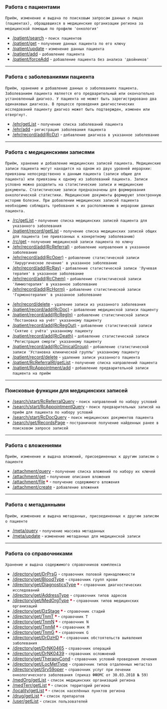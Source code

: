 ### Работа с пациентами
`Приём, изменение и выдача по поисковым запросам данных о лицах (пациентах), обращавшихся в медицинские организации региона за медицинской помощью по профилю 'онкология'`

* [/patient/search](methods/patient/search/index.md) - `поиск пациентов`
* [/patient/get](methods/patient/get/index.md)  - `получение данных пациента по его ключу`
* [/patient/update](methods/patient/update/index.md)  - `изменение данных пациента` 
* [/patient/add](methods/patient/add/index.md)  - `добавление пациента`
* [/patient/forceAdd](methods/patient/forceAdd/index.md)  - `добавление пациента без анализа 'двойников'`

---

### Работа с заболеваниями пациента

`Приём, хранение и добавление данных о заболеваниях пациента. Заболеванием пациента является его предварительный или окончательно установленный диагноз. У пациента не может быть зарегистрировано два одинаковых диагноза. В процессе проведения диагностических исследований пациенту диагноз может быть подтвержден, изменен или отвергнут.`

* [/ehr/getList](methods/ehr/getList/index.md)  - `получение списка заболеваний пациента`
* [/ehr/add](methods/ehr/add/index.md)  - `регистрация заболевания пациента`
* [/ehr/record/add(RcDz)](methods/ehr/record/add/RcDz/index.md)  - `добавление диагноза в указанное заболевание` 

---

### Работа с медицинскими записями

`Приём, хранение и добавление медицинских записей пациента. Медицинские записи пациента могут находится на одном из двух уровней иерархии: привязаны непосредственно к данным пациента (записи общие для пациента) или привязаны к одному из заболеваний пациента. Записи условно можно разделить на статистические записи и медицинские документы. Статистические записи предназначены для формирования онкологической статистики. Медицинские документы формируют электронную историю болезни. При добавлении медицинских записей пациента необходимо соблюдать требования к их расположению в иерархии данных пациента.`

* [/rc/getList](methods/rc/getList/index.md)  - `получение списка медицинских записей пациента для указанного заболевания`
* [/patient/record/getList](methods/patient/record/getList/index.md)  - `получение списка медицинских записей общих для пациента (не привязанных к конкретному заболеванию)`
* [/rc/get](methods/rc/get/index.md)  - `получение медицинской записи пациента по ключу`
* [/ehr/record/add(RcReferral)](methods/ehr/record/add/RcReferral/index.md)  - `добавление направления в указанное заболевание`
* [/ehr/record/add(RcOper)](methods/ehr/record/add/RcOper/index.md)  - `добавление статистической записи 'Хирургическое лечение' в указанное заболевание`
* [/ehr/record/add(RcRay)](methods/ehr/record/add/RcRay/index.md)  - `добавление статистической записи 'Лучевая терапия' в указанное заболевание` 
* [/ehr/record/add(RcChem)](methods/ehr/record/add/RcChem/index.md)  - `добавление статистической записи 'Химиотерапия' в указанное заболевание` 
* [/ehr/record/add(RcHorm)](methods/ehr/record/add/RcHorm/index.md)  - `добавление статистической записи 'Гормонотерапия' в указанное заболевание` 
<!--- todo добавить описание как создать спецлечение? -->
* [/ehr/record/delete](methods/ehr/record/delete/index.md) - `удаление записи из указанного заболевания`
* [/patient/record/add(RcDoc)](methods/patient/record/add/index.md) - `добавление медицинской записи пациенту`
* [/patient/record/add(RcRegIn)](methods/patient/record/add/RcRegIn/index.md) - `добавление статистической записи 'Постановка на учёт' указанному пациенту`
* [/patient/record/add(RcRegOut)](methods/patient/record/add/RcRegOut/index.md) - `добавление статистической записи 'Снятие с учёта' указанному пациенту`
* [/patient/record/add(RcDeath)](methods/patient/record/add/RcDeath/index.md) - `добавление статистической записи 'Регистрация смерти' указанному пациенту`
* [/patient/record/add(RcClinicalGroup)](methods/patient/record/add/RcClinicalGroup/index.md) - `добавление статистической записи 'Установка клинической группы' указанному пациенту`
* [/patient/record/delete](methods/patient/record/delete/index.md) - `удаление записи указанного пациента`
* [/patient/RcReferralRl/getList](methods/patient/RcReferralRl/getList/index.md)  - `получение списка направлений пациента`
* [/patient/RcAppointment/add](methods/patient/RcAppointment/add/index.md)  - `добавление предварительной записи пациента на приём`

---

### Поисковые функции для медицинских записей

* [/search/start/RcReferralQuery](methods/search/start/RcReferralQuery/index.md)  - `поиск направлений по набору условий`
* [/search/start/RcAppointmentQuery](methods/search/start/RcAppointmentQuery/index.md)  - `поиск предварительных записей на приём для пациента по набору условий`
* [/search/start/RcDocQuery](methods/search/start/RcDocQuery/index.md)  - `поиск медицинских документов пациента`
* [/search/get/RecordsPage](methods/search/get/RecordsPage/index.md)  - `постраничное получение найденных ранее в поисковом запросе записей`

---

### Работа с вложениями

`Приём, изменение и выдача вложений, присоединенных к другим записям о пациенте`

* [/attachment/query](methods/attachment/query/index.md)  - `получение списка вложений по набору их ключей`
* [/attachment/get](methods/attachment/get/index.md)  - `получение описания вложения`
* [/attachment/file](methods/attachment/index.md) ![info](img/info.png) - `получение содержимого вложения`
* [/attachment/create](methods/attachment/create/index.md)  - `добавление вложения`

---

### Работа с метаданными

`Приём, изменение и выдача метаданных, присоединенных к другим записям о пациенте`

* [/meta/query](methods/meta/query/index.md)  - `получение массива метаданных`
* [/meta/update](methods/meta/update/index.md)  - `изменение метаданных для медицинской записи`

---

### Работа со справочниками

`Хранение и выдача содержимого справочников комплекса`
<!-- todo а МКБ-10? -->
<!-- todo а МКБ-О-2? -->

* [/directory/get/DrPrsG](methods/directory/get/DrPrsG/index.md)  - `справочник половой принадлежности` 
* [/directory/get/BloodType](methods/directory/get/BloodType/index.md)  - `справочник групп крови`
* [/directory/get/DiagnosticsType](methods/directory/get/DiagnosticsType/index.md) ![info](img/info.png) - `справочник диагностических исследований`
* [/directory/get/AddressType](methods/directory/get/AddressType/index.md)   - `справочник типов адресов`
* [/directory/get/MedOrgType](methods/directory/get/MedOrgType/index.md) ![info](img/info.png) - `справочник типов медицинских организаций`
* [/directory/get/DzStage](methods/directory/get/DzStage/index.md) ![info](img/info.png) - `справочник стадий`
* [/directory/get/TnmT](methods/directory/get/TnmT/index.md) ![info](img/info.png) - `справочник T`
* [/directory/get/TnmN](methods/directory/get/TnmN/index.md) ![info](img/info.png) - `справочник N`
* [/directory/get/TnmM](methods/directory/get/TnmM/index.md) ![info](img/info.png) - `справочник M`
* [/directory/get/TnmG](methods/directory/get/TnmG/index.md) ![info](img/info.png) - `справочник G`
* [/directory/get/DrDzHD](methods/directory/get/DrDzHD/index.md) ![info](img/info.png) - `справочник обстоятельств выявления заболевания`
* [/directory/get/DrNK0465](methods/directory/get/DrNK0465/index.md)  - `справочник операций`
* [/directory/get/DrNK0439](methods/directory/get/DrNK0439/index.md)  - `справочник осложнений`
* [/directory/get/TherapyCond](methods/directory/get/TherapyCond/index.md)  - `справочник условий проведения лечения`
* [/directory/get/LocMetType](methods/directory/get/LocMetType/index.md)  - `справочник типов отдаленных метастаз`
* [/directory/get/Srv59oper](methods/directory/get/Srv59oper/index.md)  - `справочник услуг при лечении онкологического заболевания (приказ ФФОМС от 30.03.2018 № 59)`
* [/medOrg/getList](methods/directory/medOrg/getList/index.md)  - `список медицинских организаций региона` 
* [/medTerr/getList](methods/directory/medTerr/getList/index.md) ![info](img/info.png) - `список территорий региона`
* [/locality/getList](methods/directory/locality/getList/index.md) ![info](img/info.png) - `список населённых пунктов региона`
* [/drug/getList](methods/directory/drug/getList/index.md) ![info](img/info.png) - `список препаратов`
* [/user/getList](methods/directory/user/getList/index.md)  - `список пользователей`

